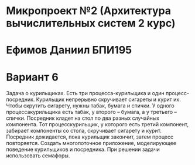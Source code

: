 # Микропроект №2 (Архитектура вычислительных систем 2 курс)
# Ефимов Даниил БПИ195
# Вариант 6
Задача о курильщиках. Есть три процесса-курильщика и один
процесс-посредник. Курильщик непрерывно скручивает сигареты и курит их.
Чтобы скрутить сигарету, нужны табак, бумага и спички. У одного процессакурильщика есть табак, у второго – бумага, а у третьего – спички. Посредник
кладет на стол по два разных случайных компонента. Тот процесскурильщик, у которого есть третий компонент, забирает компоненты со
стола, скручивает сигарету и курит. Посредник дожидается, пока курильщик
закончит, затем процесс повторяется. Создать многопоточное приложение,
моделирующее поведение курильщиков и посредника. При решении задачи
использовать семафоры.

